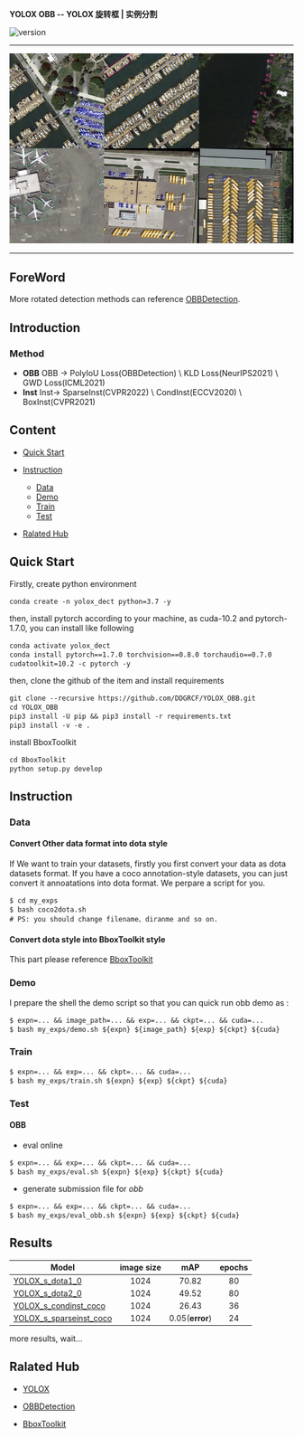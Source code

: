 **YOLOX OBB -- YOLOX 旋转框 | 实例分割**

![version](https://img.shields.io/badge/release_version-1.1.0-bule)
***
<img align=center>![result_vis](./assets/obb/vis_resize.png)
***

## **ForeWord**
  More rotated detection methods can reference [OBBDetection](https://github.com/jbwang1997/OBBDetection.git). 
## **Introduction**

### Method
* **OBB** OBB -> PolyIoU Loss(OBBDetection) \ KLD Loss(NeurIPS2021) \ GWD Loss(ICML2021)
* **Inst** Inst-> SparseInst(CVPR2022) \ CondInst(ECCV2020) \ BoxInst(CVPR2021)

## **Content**

- [Quick&nbsp;Start](#Quick&nbsp;Start)
- [Instruction](#Instruction)
  - [Data](#Data)
  - [Demo](#Demo)
  - [Train](#Train)
  - [Test](#Test)

- [Ralated&nbsp;Hub](#Ralated&nbsp;Hub)

## **Quick&nbsp;Start**

Firstly, create python environment

```shell
conda create -n yolox_dect python=3.7 -y
```
then, install pytorch according to your machine, as cuda-10.2 and pytorch-1.7.0, you can install like following
```shell
conda activate yolox_dect
conda install pytorch==1.7.0 torchvision==0.8.0 torchaudio==0.7.0 cudatoolkit=10.2 -c pytorch -y
```
then, clone the github of the item and install requirements

```shell
git clone --recursive https://github.com/DDGRCF/YOLOX_OBB.git
cd YOLOX_OBB
pip3 install -U pip && pip3 install -r requirements.txt
pip3 install -v -e .
```
install BboxToolkit
```shell
cd BboxToolkit
python setup.py develop
```
## **Instruction**
### **Data**
#### **Convert Other data format into dota style**
If We want to train your datasets, firstly you first convert your data as dota datasets format. If you have a coco annotation-style datasets, you can just convert it annoatations into dota format. We perpare a script for you.
```shell
$ cd my_exps
$ bash coco2dota.sh
# PS: you should change filename、diranme and so on.
```
#### **Convert dota style into  BboxToolkit style**
This part please reference [BboxToolkit](./BboxToolkit/USAGE.md)


### **Demo**
I prepare the shell the demo script so that you can quick run obb demo as :
```shell
$ expn=... && image_path=... && exp=... && ckpt=... && cuda=...
$ bash my_exps/demo.sh ${expn} ${image_path} ${exp} ${ckpt} ${cuda}
```
 
### **Train**
```shell
$ expn=... && exp=... && ckpt=... && cuda=...
$ bash my_exps/train.sh ${expn} ${exp} ${ckpt} ${cuda}
```
### **Test**
#### **OBB**
* eval online
```shell
$ expn=... && exp=... && ckpt=... && cuda=...
$ bash my_exps/eval.sh ${expn} ${exp} ${ckpt} ${cuda} 
```
* generate submission file for *obb*
```shell
$ expn=... && exp=... && ckpt=... && cuda=...
$ bash my_exps/eval_obb.sh ${expn} ${exp} ${ckpt} ${cuda} 
```
## **Results**
|Model | image size | mAP | epochs |
| ------        |:---:  |  :---: |  :---: |
|[YOLOX_s_dota1_0](./exps/example/yolox_obb/yolox_s_dota1_0.py) |1024  | 70.82 | 80 |
|[YOLOX_s_dota2_0](./exps/example/yolox_obb/yolox_s_dota2_0.py) |1024  | 49.52 | 80 |
|[YOLOX_s_condinst_coco](./exps/example/yolox_obb/yolox_s_dota2_0.py) |1024  | 26.43 | 36 |
|[YOLOX_s_sparseinst_coco](./exps/example/yolox_obb/yolox_s_dota2_0.py) |1024  | 0.05(**error**) | 24 |
more results, wait...
## **Ralated&nbsp;Hub**

- [YOLOX](https://github.com/Megvii-BaseDetection/YOLOX.git)

- [OBBDetection](https://github.com/jbwang1997/OBBDetection.git)

- [BboxToolkit](https://github.com/jbwang1997/BboxToolkit.git)
